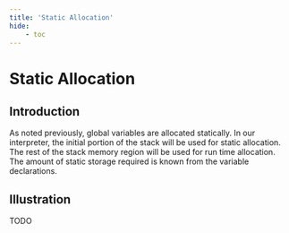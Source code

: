 ```yaml
---
title: 'Static Allocation'
hide:
    - toc
---
```


# Static Allocation

## Introduction

As noted previously, global variables are allocated statically. In our interpreter, the initial portion of the stack will be used for static allocation. The rest of the stack memory region will be used for run time allocation. The amount of static storage required is known from the variable declarations.

## Illustration

TODO
